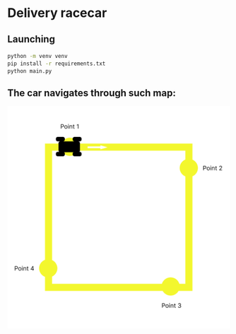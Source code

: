 # Delivery racecar


## Launching



```bash
python -m venv venv
pip install -r requirements.txt
python main.py
```

## The car navigates through such map:
![alt text](map.png)
